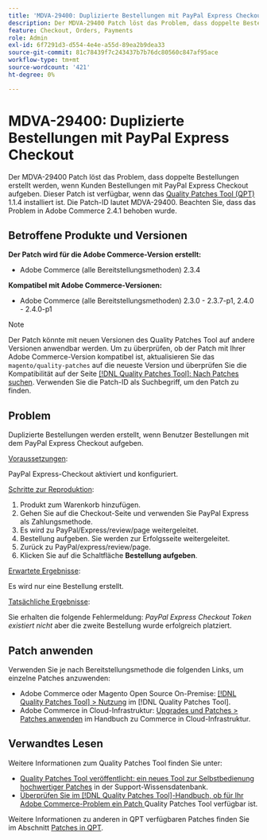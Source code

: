 ```yaml
---
title: 'MDVA-29400: Duplizierte Bestellungen mit PayPal Express Checkout'
description: Der MDVA-29400 Patch löst das Problem, dass doppelte Bestellungen erstellt werden, wenn Kunden Bestellungen mit PayPal Express Checkout aufgeben. Dieser Patch ist verfügbar, wenn das [Quality Patches Tool (QPT)](https://experienceleague.adobe.com/en/docs/commerce-knowledge-base/kb/announcements/commerce-announcements/magento-quality-patches-released-new-tool-to-self-serve-quality-patches) 1.1.4 installiert ist. Die Patch-ID lautet MDVA-29400. Beachten Sie, dass das Problem in Adobe Commerce 2.4.1 behoben wurde.
feature: Checkout, Orders, Payments
role: Admin
exl-id: 6f7291d3-d554-4e4e-a55d-89ea2b9dea33
source-git-commit: 81c78439f7c243437b7b76dc80560c847af95ace
workflow-type: tm+mt
source-wordcount: '421'
ht-degree: 0%

---
```


# MDVA-29400: Duplizierte Bestellungen mit PayPal Express Checkout

Der MDVA-29400 Patch löst das Problem, dass doppelte Bestellungen erstellt werden, wenn Kunden Bestellungen mit PayPal Express Checkout aufgeben. Dieser Patch ist verfügbar, wenn das [Quality Patches Tool (QPT)](https://experienceleague.adobe.com/en/docs/commerce-knowledge-base/kb/announcements/commerce-announcements/magento-quality-patches-released-new-tool-to-self-serve-quality-patches) 1.1.4 installiert ist. Die Patch-ID lautet MDVA-29400. Beachten Sie, dass das Problem in Adobe Commerce 2.4.1 behoben wurde.

## Betroffene Produkte und Versionen

**Der Patch wird für die Adobe Commerce-Version erstellt:**

* Adobe Commerce (alle Bereitstellungsmethoden) 2.3.4

**Kompatibel mit Adobe Commerce-Versionen:**

* Adobe Commerce (alle Bereitstellungsmethoden) 2.3.0 - 2.3.7-p1, 2.4.0 - 2.4.0-p1

>[!NOTE]
>
>Der Patch könnte mit neuen Versionen des Quality Patches Tool auf andere Versionen anwendbar werden. Um zu überprüfen, ob der Patch mit Ihrer Adobe Commerce-Version kompatibel ist, aktualisieren Sie das `magento/quality-patches` auf die neueste Version und überprüfen Sie die Kompatibilität auf der Seite [[!DNL Quality Patches Tool]: Nach Patches suchen](https://experienceleague.adobe.com/en/docs/commerce-knowledge-base/kb/announcements/commerce-announcements/magento-quality-patches-released-new-tool-to-self-serve-quality-patches). Verwenden Sie die Patch-ID als Suchbegriff, um den Patch zu finden.

## Problem

Duplizierte Bestellungen werden erstellt, wenn Benutzer Bestellungen mit dem PayPal Express Checkout aufgeben.

<u>Voraussetzungen</u>:

PayPal Express-Checkout aktiviert und konfiguriert.

<u>Schritte zur Reproduktion</u>:

1. Produkt zum Warenkorb hinzufügen.
1. Gehen Sie auf die Checkout-Seite und verwenden Sie PayPal Express als Zahlungsmethode.
1. Es wird zu PayPal/Express/review/page weitergeleitet.
1. Bestellung aufgeben. Sie werden zur Erfolgsseite weitergeleitet.
1. Zurück zu PayPal/express/review/page.
1. Klicken Sie auf die Schaltfläche **Bestellung aufgeben**.

<u>Erwartete Ergebnisse</u>:

Es wird nur eine Bestellung erstellt.

<u>Tatsächliche Ergebnisse</u>:

Sie erhalten die folgende Fehlermeldung: *PayPal Express Checkout Token existiert nicht* aber die zweite Bestellung wurde erfolgreich platziert.

## Patch anwenden

Verwenden Sie je nach Bereitstellungsmethode die folgenden Links, um einzelne Patches anzuwenden:

* Adobe Commerce oder Magento Open Source On-Premise: [[!DNL Quality Patches Tool] > Nutzung](/help/tools/quality-patches-tool/usage.md) im [!DNL Quality Patches Tool].
* Adobe Commerce in Cloud-Infrastruktur: [Upgrades und Patches > Patches anwenden](https://experienceleague.adobe.com/docs/commerce-cloud-service/user-guide/develop/upgrade/apply-patches.html) im Handbuch zu Commerce in Cloud-Infrastruktur.

## Verwandtes Lesen

Weitere Informationen zum Quality Patches Tool finden Sie unter:

* [Quality Patches Tool veröffentlicht: ein neues Tool zur Selbstbedienung hochwertiger Patches](https://experienceleague.adobe.com/en/docs/commerce-knowledge-base/kb/announcements/commerce-announcements/magento-quality-patches-released-new-tool-to-self-serve-quality-patches) in der Support-Wissensdatenbank.
* [Überprüfen Sie im [!DNL Quality Patches Tool]-Handbuch, ob für Ihr Adobe Commerce-Problem ein Patch ](/help/tools/quality-patches-tool/patches-available-in-qpt/check-patch-for-magento-issue-with-magento-quality-patches.md) Quality Patches Tool verfügbar ist.

Weitere Informationen zu anderen in QPT verfügbaren Patches finden Sie im Abschnitt [Patches in QPT](https://support.magento.com/hc/en-us/sections/360010506631-Patches-available-in-MQP-tool-).
